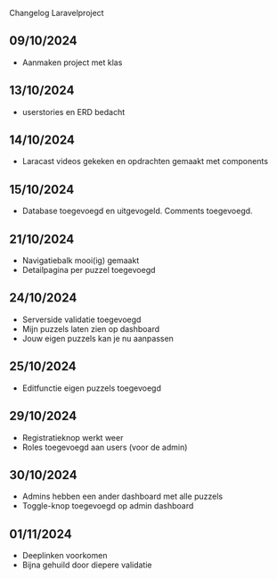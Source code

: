Changelog Laravelproject

## 09/10/2024
* Aanmaken project met klas

## 13/10/2024
* userstories en ERD bedacht

## 14/10/2024
* Laracast videos gekeken en opdrachten gemaakt met components

## 15/10/2024
* Database toegevoegd en uitgevogeld. Comments toegevoegd. 

## 21/10/2024
* Navigatiebalk mooi(ig) gemaakt
* Detailpagina per puzzel toegevoegd

## 24/10/2024
* Serverside validatie toegevoegd
* Mijn puzzels laten zien op dashboard
* Jouw eigen puzzels kan je nu aanpassen

## 25/10/2024
* Editfunctie eigen puzzels toegevoegd

## 29/10/2024
* Registratieknop werkt weer
* Roles toegevoegd aan users (voor de admin)

## 30/10/2024
* Admins hebben een ander dashboard met alle puzzels
* Toggle-knop toegevoegd op admin dashboard

## 01/11/2024
* Deeplinken voorkomen
* Bijna gehuild door diepere validatie
